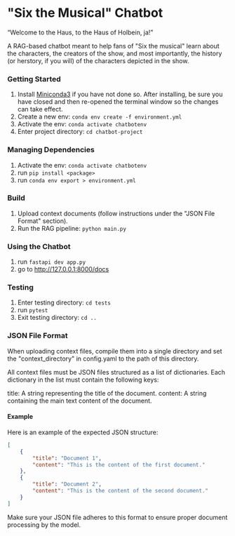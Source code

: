 # "Six the Musical" Chatbot

“Welcome to the Haus, to the Haus of Holbein, ja!”

A RAG-based chatbot meant to help fans of "Six the musical" learn about the characters, the creators of the show, and most importantly, the history (or herstory, if you will) of the characters depicted in the show.

### Getting Started
1. Install [Miniconda3](http://conda.pydata.org/miniconda.html) if you have not done so. After installing, be sure you have closed and then re-opened the terminal window so the changes can take effect.
2. Create a new env: `conda env create -f environment.yml`
3. Activate the env: `conda activate chatbotenv`
4. Enter project directory: `cd chatbot-project`

### Managing Dependencies
1. Activate the env: `conda activate chatbotenv`
2. run `pip install <package>`
3. run `conda env export > environment.yml`

### Build
1. Upload context documents (follow instructions under the "JSON File Format" section).
2. Run the RAG pipeline: `python main.py`

### Using the Chatbot
1. run `fastapi dev app.py`
2. go to http://127.0.0.1:8000/docs

### Testing
1. Enter testing directory: `cd tests`
2. run `pytest`
3. Exit testing directory: `cd ..`

### JSON File Format
When uploading context files, compile them into a single directory and set the "context_directory" in config.yaml to the path of this directory.

All context files must be JSON files structured as a list of dictionaries. Each dictionary in the list must contain the following keys:

title: A string representing the title of the document.
content: A string containing the main text content of the document.

#### Example
Here is an example of the expected JSON structure:
```json
[
    {
        "title": "Document 1",
        "content": "This is the content of the first document."
    },
    {
        "title": "Document 2",
        "content": "This is the content of the second document."
    }
]
```

Make sure your JSON file adheres to this format to ensure proper document processing by the model.

